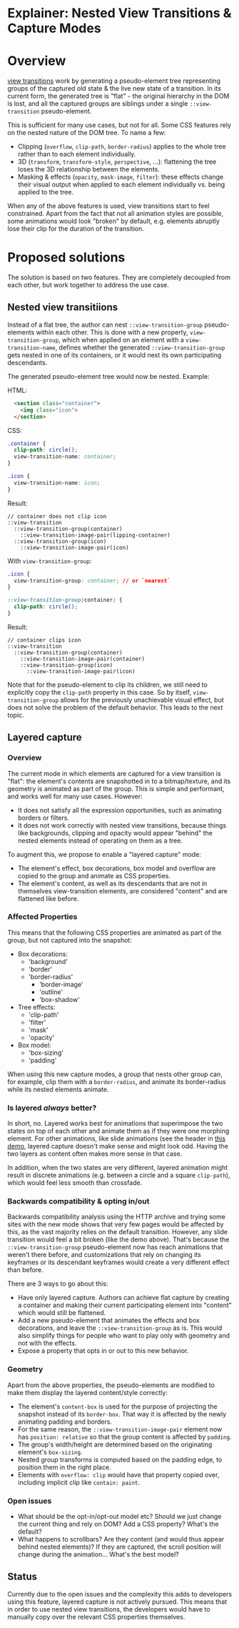 # Explainer: Nested View Transitions & Capture Modes

# Overview
[view transitions](https://www.w3.org/TR/css-view-transitions-1/) work by generating a pseudo-element tree representing groups of the captured old state & the live new state of a transition.
In its current form, the generated tree is "flat" - the original hierarchy in the DOM is lost, and all the captured groups are siblings under a single `::view-transition` pseudo-element.

This is sufficient for many use cases, but not for all. Some CSS features rely on the nested nature of the DOM tree. To name a few:
* Clipping (`overflow`, `clip-path`, `border-radius`) applies to the whole tree rather than to each element individually.
* 3D (`transform`, `transform-style`, `perspective`, ...): flattening the tree loses the 3D relationship between the elements.
* Masking & effects (`opacity`, `mask-image`, `filter`): these effects change their visual output when applied to each element individually vs. being applied to the tree.

When any of the above features is used, view transitions start to feel constrained. Apart from the fact that not all animation styles are possible,
some animations would look "broken" by default, e.g. elements abruptly lose their clip for the duration of the transition.

# Proposed solutions

The solution is based on two features. They are completely decoupled from each other, but work together to address the use case.

## Nested view transitiions
Instead of a flat tree, the author can nest `::view-transition-group` pseudo-elements within each other.
This is done with a new property, `view-transition-group`, which when applied on an element with a `view-transition-name`, defines whether the generated `::view-transition-group` gets nested in one of its containers,
or it would nest its own participating descendants.

The generated pseudo-element tree would now be nested.
Example:

HTML:
```html
  <section class="container">
    <img class="icon">
  </section>
```

CSS:
```css
.container {
  clip-path: circle();
  view-transition-name: container;
}

.icon {
  view-transition-name: icon;
}
```

Result:
```
// container does not clip icon
::view-transition
  ::view-transition-group(container)
    ::view-transition-image-pair(lipping-container)
  ::view-transition-group(icon)
    ::view-transition-image-pair(icon)
```

With `view-transition-group`:
```css
.icon {
  view-transition-group: container; // or `nearest`
}

::view-transition-group(container) {
  clip-path: circle();
}
```

Result:
```
// container clips icon
::view-transition
  ::view-transition-group(container)
    ::view-transition-image-pair(container)
    ::view-transition-group(icon)
      ::view-transition-image-pair(icon)
```

Note that for the pseudo-element to clip its children, we still need to explicitly copy the `clip-path` property in this case.
So by itself, `view-transition-group` allows for the previously unachievable visual effect, but does not solve the problem of the default behavior.
This leads to the next topic.

## Layered capture

### Overview
The current mode in which elements are captured for a view transition is "flat": the element's contents are snapshotted in to a bitmap/texture, and its geometry is animated as part of the group.
This is simple and performant, and works well for many use cases. However:
- It does not satisfy all the expression opportunities, such as animating borders or filters.
- It does not work correctly with nested view transitions, because things like backgrounds, clipping and opacity would appear "behind" the nested elements instead of operating on them as a tree.

To augment this, we propose to enable a "layered capture" mode:
- The element's effect, box decorations, box model and overflow are copied to the group and animate as CSS properties.
- The element's content, as well as its descendants that are not in themselves view-transition elements, are considered "content" and are flattened like before.

### Affected Properties
This means that the following CSS properties are animated as part of the group, but not captured into the snapshot:
* Box decorations:
	- 'background'
  - 'border'
  - 'border-radius'
	- 'border-image'
	- 'outline'
	- 'box-shadow'
* Tree effects:
	- 'clip-path'
	- 'filter'
	- 'mask'
	- 'opacity'
* Box model:
	- 'box-sizing'
  - 'padding'

When using this new capture modes, a group that nests other group can, for example, clip them with a `border-radius`, and animate its border-radius while its nested elements animate.

### Is layered *always* better?
In short, no. Layered works best for animations that superimpose the two states on top of each other and animate them as if they were one morphing element.
For other animations, like slide animations (see the header in [this demo](https://live-transitions.pages.dev/), layered capture doesn't make sense and might look odd. Having the two layers as content often makes more sense in that case.

In addition, when the two states are very different, layered animation might result in discrete animations (e.g. between a circle and a square `clip-path`), which would feel less smooth than crossfade.

### Backwards compatibility & opting in/out
Backwards compatibility analysis using the HTTP archive and trying some sites with the new mode shows that very few pages would be affected by this, as the vast majority relies on the default transition.
However, any slide transition would feel a bit broken (like the demo above). That's because the `::view-transition-group` pseudo-element now has reach animations that weren't there before, and customizations that rely on
changing its keyframes or its descendant keyframes would create a very different effect than before.

There are 3 ways to go about this:
- Have only layered capture. Authors can achieve flat capture by creating a container and making their current participating element into "content" which would still be flattened.
- Add a new pseudo-element that animates the effects and box decorations, and leave the `::view-transition-group` as is. This would also simplify things for people who want to play only with geometry and not with the effects.
- Expose a property that opts in or out to this new behavior.

### Geometry
Apart from the above properties, the pseudo-elements are modified to make them display the layered content/style correctly:
- The element's `content-box` is used for the purpose of projecting the snapshot instead of its `border-box`. That way it is affected by the newly animating padding and borders.
- For the same reason, the `::view-transition-image-pair` element now has `position: relative` so that the group content is affected by `padding`.
- The group's width/height are determined based on the originating element's `box-sizing`.
- Nested group transforms is computed based on the padding edge, to position them in the right place.
- Elements with `overflow: clip` would have that property copied over, including implicit clip like `contain: paint`.

### Open issues
- What should be the opt-in/opt-out model etc? Should we just change the current thing and rely on DOM? Add a CSS property? What's the default?
- What happens to scrollbars? Are they content (and would thus appear behind nested elements)? If they are captured, the scroll position will change during the animation... What's the best model?

## Status
Currently due to the open issues and the complexity this adds to developers using this feature, layered capture is not actively pursued.
This means that in order to use nested view transitions, the developers would have to manually copy over the relevant CSS properties themselves.




